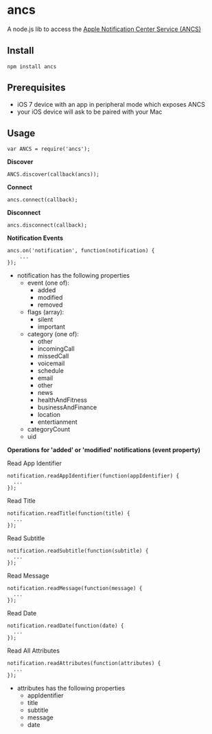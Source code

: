 ancs
=========

A node.js lib to access the [Apple Notification Center Service (ANCS)](https://developer.apple.com/library/ios/documentation/CoreBluetooth/Reference/AppleNotificationCenterServiceSpecification/Introduction/Introduction.html)

Install
-------

    npm install ancs

Prerequisites
-------------

 * iOS 7 device with an app in peripheral mode which exposes ANCS
 * your iOS device will ask to be paired with your Mac

Usage
-----

    var ANCS = require('ancs');

__Discover__

    ANCS.discover(callback(ancs));

__Connect__

    ancs.connect(callback);

__Disconnect__

    ancs.disconnect(callback);

__Notification Events__

    ancs.on('notification', function(notification) {
        ...
    });

 * notification has the following properties
   * event (one of):
     * added
     * modified
     * removed
   * flags (array):
     * silent
     * important
   * category (one of):
     * other
     * incomingCall
     * missedCall
     * voicemail
     * schedule
     * email
     * other
     * news
     * healthAndFitness
     * businessAndFinance
     * location
     * entertianment
   * categoryCount
   * uid

__Operations for 'added' or 'modified' notifications (event property)__

Read App Identifier

    notification.readAppIdentifier(function(appIdentifier) {
      ...
    });

Read Title

    notification.readTitle(function(title) {
      ...
    });

Read Subtitle

    notification.readSubtitle(function(subtitle) {
      ...
    });

Read Message

    notification.readMessage(function(message) {
      ...
    });

Read Date

    notification.readDate(function(date) {
      ...
    });

Read All Attributes

    notification.readAttributes(function(attributes) {
      ...
    });

 * attributes has the following properties
   * appIdentifier
   * title
   * subtitle
   * message
   * date
